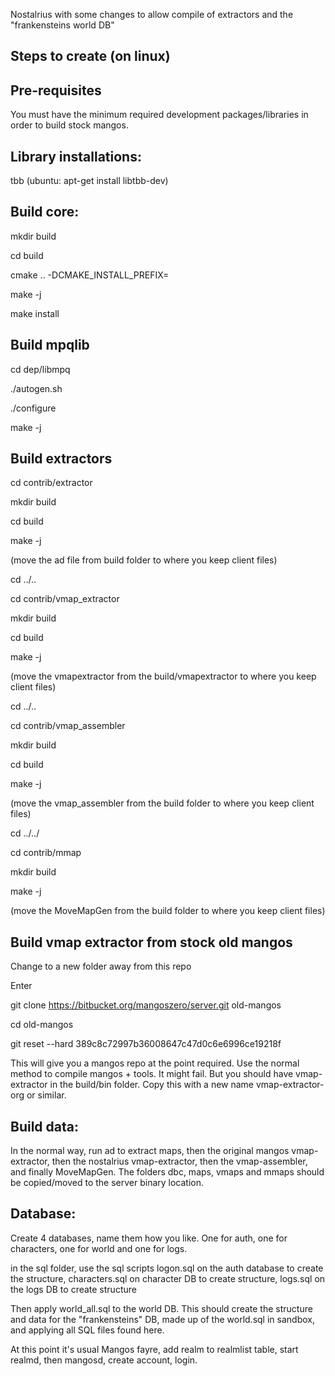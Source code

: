 
Nostalrius with some changes to allow compile of extractors and the "frankensteins world DB"


Steps to create (on linux)
--------------------------

Pre-requisites
--------------

You must have the minimum required development packages/libraries in order to build stock mangos.


Library installations:
----------------------

tbb (ubuntu: apt-get install libtbb-dev)


Build core:
-----------

mkdir build

cd build

cmake .. -DCMAKE_INSTALL_PREFIX=<install location>

make -j <cores>

make install


Build mpqlib
------------

cd dep/libmpq

./autogen.sh

./configure

make -j <cores>


Build extractors
----------------

cd contrib/extractor

mkdir build

cd build

make -j <cores>


(move the ad file from build folder to where you keep client files)


cd ../..

cd contrib/vmap_extractor

mkdir build

cd build

make -j <cores>


(move the vmapextractor from the build/vmapextractor to where you keep client files)


cd ../..

cd contrib/vmap_assembler

mkdir build

cd build

make -j <cores>


(move the vmap_assembler from the build folder to where you keep client files)

cd ../../

cd contrib/mmap

mkdir build

make -j <cores>


(move the MoveMapGen from the build folder to where you keep client files)


Build vmap extractor from stock old mangos
------------------------------------------

Change to a new folder away from this repo

Enter

git clone https://bitbucket.org/mangoszero/server.git old-mangos

cd old-mangos

git reset --hard 389c8c72997b36008647c47d0c6e6996ce19218f


This will give you a mangos repo at the point required. Use the normal method to compile mangos + tools. It might fail. But you should have vmap-extractor in the build/bin folder. Copy this with a new name vmap-extractor-org or similar.

Build data:
-----------
In the normal way, run ad to extract maps, then the original mangos vmap-extractor, then the nostalrius vmap-extractor, then the vmap-assembler, and finally MoveMapGen. The folders dbc, maps, vmaps and mmaps should be copied/moved to the server binary location.

Database:
---------

Create 4 databases, name them how you like. One for auth, one for characters, one for world and one for logs.

in the sql folder, use the sql scripts logon.sql on the auth database to create the structure, characters.sql on character DB to create structure, logs.sql on the logs DB to create structure

Then apply world_all.sql to the world DB. This should create the structure and data for the "frankensteins" DB, made up of the world.sql in sandbox, and applying all SQL files found here.

At this point it's usual Mangos fayre, add realm to realmlist table, start realmd, then mangosd, create account, login.
